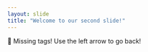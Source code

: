 ```yaml
---
layout: slide
title: "Welcome to our second slide!"
---
```

:hugs: Missing tags!
Use the left arrow to go back!
